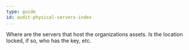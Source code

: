 ```yaml
---
type: guide
id: audit-physical-servers-index
...
```


Where are the servers that host the organizations assets. Is the location locked, if so, who has the key, etc.
